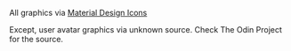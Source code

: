 All graphics via [Material Design Icons](https://pictogrammers.com/library/mdi/)

Except, user avatar graphics via unknown source.  Check The Odin Project for the source.